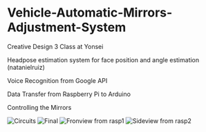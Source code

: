 # Vehicle-Automatic-Mirrors-Adjustment-System

Creative Design 3 Class at Yonsei

Headpose estimation system for face position and angle estimation (natanielruiz)

Voice Recognition from Google API

Data Transfer from Raspberry Pi to Arduino

Controlling the Mirrors

![Circuits](https://user-images.githubusercontent.com/60720982/75009354-d35f1f00-54bd-11ea-8f5b-58109552052c.jpg)
![Final](https://user-images.githubusercontent.com/60720982/75009355-d528e280-54bd-11ea-84f4-cb3cab7c9a9e.jpg)
![Fronview from rasp1](https://user-images.githubusercontent.com/60720982/75009357-d5c17900-54bd-11ea-8322-7f30f8b0cb84.jpg)
![Sideview from rasp2](https://user-images.githubusercontent.com/60720982/75009360-d65a0f80-54bd-11ea-8324-ad685fbaa196.jpg)
